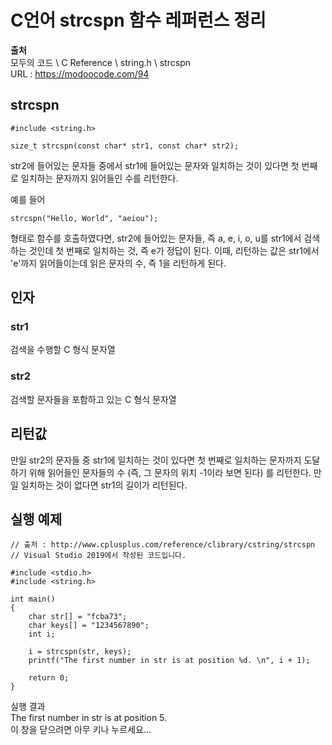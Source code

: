 # C언어 strcspn 함수 레퍼런스 정리
  
**출처**  
모두의 코드 \ C Reference \ string.h \ strcspn  
URL : https://modoocode.com/94  
  
## strcspn
  
    #include <string.h>

    size_t strcspn(const char* str1, const char* str2);
  
str2에 들어있는 문자들 중에서 str1에 들어있는 문자와 일치하는 것이 있다면 첫 번째로 일치하는 문자까지 읽어들인 수를 리턴한다.  
  
예를 들어  
  
    strcspn("Hello, World", "aeiou");
  
형태로 함수를 호출하였다면, str2에 들어있는 문자들, 즉 a, e, i, o, u를 str1에서 검색하는 것인데 첫 번째로 일치하는 것, 즉 e가 정답이 된다. 이때, 리턴하는 값은 str1에서 'e'까지 읽어들이는데 읽은 문자의 수, 즉 1을 리턴하게 된다.  
  
## 인자
  
### str1
  
검색을 수행할 C 형식 문자열  
  
### str2
  
검색할 문자들을 포함하고 있는 C 형식 문자열  
  
## 리턴값
  
만일 str2의 문자들 중 str1에 일치하는 것이 있다면 첫 번째로 일치하는 문자까지 도달하기 위해 읽어들인 문자들의 수 (즉, 그 문자의 위치 -1이라 보면 된다) 를 리턴한다. 만일 일치하는 것이 없다면 str1의 길이가 리턴된다.  
  
## 실행 예제
  
    // 출처 : http://www.cplusplus.com/reference/clibrary/cstring/strcspn
    // Visual Studio 2019에서 작성된 코드입니다.

    #include <stdio.h>
    #include <string.h>

    int main()
    {
        char str[] = "fcba73";
        char keys[] = "1234567890";
        int i;

        i = strcspn(str, keys);
        printf("The first number in str is at position %d. \n", i + 1);

        return 0;
    }
  
실행 결과  
The first number in str is at position 5.  
이 창을 닫으려면 아무 키나 누르세요...